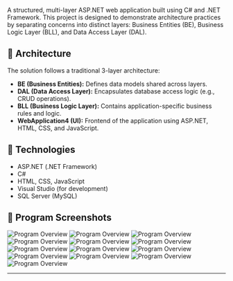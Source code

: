 A structured, multi-layer ASP.NET web application built using C# and .NET Framework. This project is designed to demonstrate architecture practices by separating concerns into distinct layers: Business Entities (BE), Business Logic Layer (BLL), and Data Access Layer (DAL).

## 🧩 Architecture

The solution follows a traditional 3-layer architecture:

- **BE (Business Entities):** Defines data models shared across layers.
- **DAL (Data Access Layer):** Encapsulates database access logic (e.g., CRUD operations).
- **BLL (Business Logic Layer):** Contains application-specific business rules and logic.
- **WebApplication4 (UI):** Frontend of the application using ASP.NET, HTML, CSS, and JavaScript.

## 🔧 Technologies

- ASP.NET (.NET Framework)
- C#
- HTML, CSS, JavaScript
- Visual Studio (for development)
- SQL Server (MySQL)

## 📸  Program Screenshots  
![Program Overview](https://github.com/amir-akbari361/Web-Application/1.png)
![Program Overview](https://github.com/amir-akbari361/Web-Application/tree/main/screenshot/2.jpg)
![Program Overview](https://github.com/amir-akbari361/Web-Application/tree/main/screenshot/3.jpg)
![Program Overview](https://github.com/amir-akbari361/Web-Application/tree/main/screenshot/4.jpg)
![Program Overview](https://github.com/amir-akbari361/Web-Application/tree/main/screenshot/5.jpg)
![Program Overview](https://github.com/amir-akbari361/Web-Application/tree/main/screenshot/6.jpg)
![Program Overview](https://github.com/amir-akbari361/Web-Application/tree/main/screenshot/7.jpg)
![Program Overview](https://github.com/amir-akbari361/Web-Application/tree/main/screenshot/8.jpg)
![Program Overview](https://github.com/amir-akbari361/Web-Application/tree/main/screenshot/9.jpg)
![Program Overview](https://github.com/amir-akbari361/Web-Application/tree/main/screenshot/10.jpg)
![Program Overview](https://github.com/amir-akbari361/Web-Application/tree/main/screenshot/11.jpg)
![Program Overview](https://github.com/amir-akbari361/Web-Application/tree/main/screenshot/12.jpg)
![Program Overview](https://github.com/amir-akbari361/Web-Application/tree/main/screenshot/13.jpg)


---
